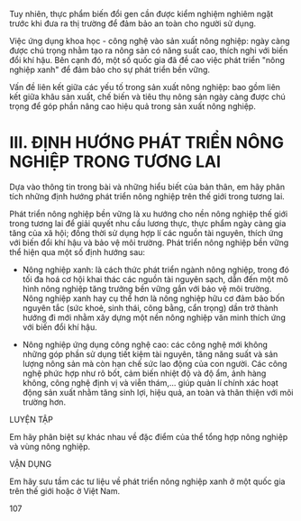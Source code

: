 Tuy nhiên, thực phẩm biến đổi gen cần được kiểm nghiệm nghiêm ngặt trước khi đưa ra thị trường để đảm bảo an toàn cho người sử dụng.

Việc ứng dụng khoa học - công nghệ vào sản xuất nông nghiệp: ngày càng được chú trọng nhằm tạo ra nông sản có năng suất cao, thích nghi với biến đổi khí hậu. Bên cạnh đó, một số quốc gia đã đề cao việc phát triển "nông nghiệp xanh" để đảm bảo cho sự phát triển bền vững.

Vấn đề liên kết giữa các yếu tố trong sản xuất nông nghiệp: bao gồm liên kết giữa khâu sản xuất, chế biến và tiêu thụ nông sản ngày càng được chú trọng để góp phần nâng cao hiệu quả trong sản xuất nông nghiệp.

# III. ĐỊNH HƯỚNG PHÁT TRIỂN NÔNG NGHIỆP TRONG TƯƠNG LAI

Dựa vào thông tin trong bài và những hiểu biết của bản thân, em hãy phân tích những định hướng phát triển nông nghiệp trên thế giới trong tương lai.

Phát triển nông nghiệp bền vững là xu hướng cho nền nông nghiệp thế giới trong tương lai để giải quyết nhu cầu lương thực, thực phẩm ngày càng gia tăng của xã hội; đồng thời sử dụng hợp lí các nguồn tài nguyên, thích ứng với biến đổi khí hậu và bảo vệ môi trường. Phát triển nông nghiệp bền vững thể hiện qua một số định hướng sau:

- Nông nghiệp xanh: là cách thức phát triển ngành nông nghiệp, trong đó tối đa hoá cơ hội khai thác các nguồn tài nguyên sạch, dẫn đến một mô hình nông nghiệp tăng trưởng bền vững gắn với bảo vệ môi trường. Nông nghiệp xanh hay cụ thể hơn là nông nghiệp hữu cơ đảm bảo bốn nguyên tắc (sức khoẻ, sinh thái, công bằng, cẩn trọng) dần trở thành hướng đi mới nhằm xây dựng một nền nông nghiệp văn minh thích ứng với biến đổi khí hậu.

- Nông nghiệp ứng dụng công nghệ cao: các công nghệ mới không những góp phần sử dụng tiết kiệm tài nguyên, tăng năng suất và sản lượng nông sản mà còn hạn chế sức lao động của con người. Các công nghệ phức hợp như rô bốt, cảm biến nhiệt độ và độ ẩm, ảnh hàng không, công nghệ định vị và viễn thám,... giúp quản lí chính xác hoạt động sản xuất nhằm tăng sinh lợi, hiệu quả, an toàn và thân thiện với môi trường hơn.

LUYỆN TẬP

Em hãy phân biệt sự khác nhau về đặc điểm của thể tổng hợp nông nghiệp và vùng nông nghiệp.

VẬN DỤNG

Em hãy sưu tầm các tư liệu về phát triển nông nghiệp xanh ở một quốc gia trên thế giới hoặc ở Việt Nam.

107